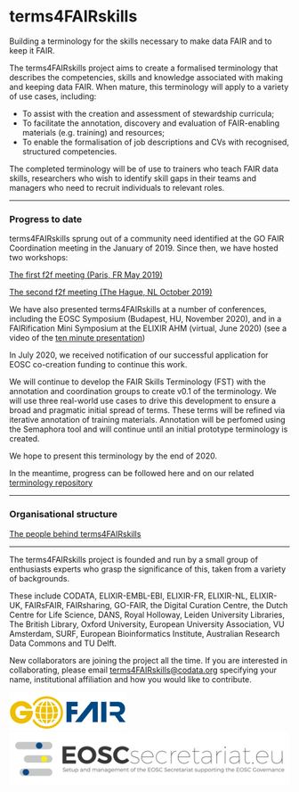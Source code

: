 # terms4FAIRskills

Building a terminology for the skills necessary to make data FAIR and to keep it FAIR.

The terms4FAIRskills project aims to create a formalised terminology that describes the competencies, skills and knowledge associated with making and keeping data FAIR. When mature, this terminology will apply to a variety of use cases, including:
- To assist with the creation and assessment of stewardship curricula;
- To facilitate the annotation, discovery and evaluation of FAIR-enabling materials (e.g. training) and resources;
- To enable the formalisation of job descriptions and CVs with recognised, structured competencies.

The completed terminology will be of use to trainers who teach FAIR data skills, researchers who wish to identify skill gaps in their teams and managers who need to recruit individuals to relevant roles.


---


### Progress to date

terms4FAIRskills sprung out of a community need identified at the GO FAIR Coordination meeting in the January of 2019. Since then, we have hosted two workshops:

[The first f2f meeting (Paris, FR May 2019)](https://terms4fairskills.github.io/Announcement.html)

[The second f2f meeting (The Hague, NL October 2019)](https://terms4fairskills.github.io/2ndWorkshopHagueAnnouncement.html)

We have also presented terms4FAIRskills at a number of conferences, including the EOSC Symposium (Budapest, HU, November 2020), and in a FAIRification Mini Symposium at the ELIXIR AHM (virtual, June 2020) (see a video of the [ten minute presentation](https://www.youtube.com/watch?v=d21y9glx_fw&feature=youtu.be))

In July 2020, we received notification of our successful application for EOSC co-creation funding to continue this work.

We will continue to develop the FAIR Skills Terminology (FST) with the annotation and coordination groups to create v0.1 of the terminology. We will use three real-world use cases to drive this development to ensure a broad and pragmatic initial spread of terms. These terms will be refined via iterative annotation of training materials. Annotation will be perfomed using the Semaphora tool and will continue until an initial prototype terminology is created.

We hope to present this terminology by the end of 2020.

In the meantime, progress can be followed here and on our related [terminology repository](https://github.com/terms4fairskills/FAIRterminology)


---


### Organisational structure

[The people behind terms4FAIRskills](https://terms4fairskills.github.io/Teams.md)


---

The terms4FAIRskills project is founded and run by a small group of enthusiasts experts who grasp the significance of this, taken from a variety of backgrounds.

These include CODATA, ELIXIR-EMBL-EBI, ELIXIR-FR, ELIXIR-NL, ELIXIR-UK, FAIRsFAIR, FAIRsharing, GO-FAIR, the Digital Curation Centre, the Dutch Centre for Life Science, DANS, Royal Holloway, Leiden University Libraries, The British Library, Oxford University, European University Association, VU Amsterdam, SURF, European Bioinformatics Institute, Australian Research Data Commons and TU Delft.

New collaborators are joining the project all the time. If you are interested in collaborating, please email [terms4FAIRskills@codata.org](mailto:terms4FAIRskills@codata.org) specifying your name, institutional affiliation and how you would like to contribute.

![GO-FAIR](InitialAnnouncement/images/GO-FAIR.png "GO-FAIR")
![EOSC](img/EOSCsecretariat.png "EOSC")
